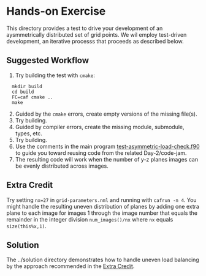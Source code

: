 Hands-on Exercise
=================

This directory provides a test to drive your development of an
aysmmetrically distributed set of grid points.  We wil employ
test-driven development, an iterative processs that proceeds
as described below.

Suggested Workflow
------------------
1. Try building the test with `cmake`:
```
  mkdir build
  cd build
  FC=caf cmake ..
  make
```
2. Guided by the `cmake` errors,  create empty versions of the missing file(s).
3. Try building.
3. Guided by compiler errors, create the missing module, submodule, types, etc.
4. Try building.
5. Use the comments in the main program [test-asymmetric-load-check.f90] to
   guide you toward reusing code from the related Day-2/code-jam.
6. The resulting code will work when the number of y-z planes images can be
   evenly distributed across images.

Extra Credit
------------
Try setting `nx=27` in `grid-parameters.nml` and running with `cafrun -n 4`.
You might handle the resulting uneven distribution of planes by adding one extra 
plane to each image for images 1 through the image number that equals the remainder 
in the integer division `num_images()/nx` where `nx` equals `size(this%x,1)`.

Solution
--------
The ../solution directory demonstrates how to handle uneven load balancing by the
approach recommended in the [Extra Credit]. 


[test-asymmetric-load-check.f90]: https://github.com/sourceryinstitute/si-nov-2018/blob/master/src/Day-3/hands-on/test-asymmetric-load-check.f90
[Extra Credit]: #extra-credit
